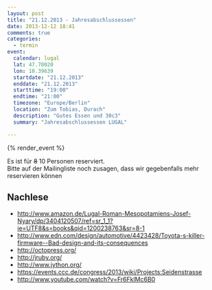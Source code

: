 ```yaml
---
layout: post
title: "21.12.2013 - Jahresabschlussessen"
date: 2013-12-12 18:41
comments: true
categories: 
  - termin
event:
  calendar: lugal
  lat: 47.70020
  lon: 10.39639
  startdate: "21.12.2013"
  enddate: "21.12.2013"
  starttime: "19:00"
  endtime: "21:00"
  timezone: "Europe/Berlin"
  location: "Zum Tobias, Durach"
  description: "Gutes Essen und 30c3"
  summary: "Jahresabschlussessen LUGAL"

---
```


{% render_event %}

Es ist für <s>8</s> 10 Personen reserviert.  
Bitte auf der Mailingliste noch
zusagen, dass wir gegebenfalls mehr reservieren können

Nachlese
--------
* http://www.amazon.de/Lugal-Roman-Mesopotamiens-Josef-Nyary/dp/3404120507/ref=sr_1_1?ie=UTF8&s=books&qid=1200238763&sr=8-1
* http://www.edn.com/design/automotive/4423428/Toyota-s-killer-firmware--Bad-design-and-its-consequences
* http://octopress.org/
* http://jruby.org/
* http://www.jython.org/
* https://events.ccc.de/congress/2013/wiki/Projects:Seidenstrasse
* http://www.youtube.com/watch?v=Fr6FklMc6B0
